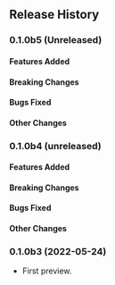 ## Release History

### 0.1.0b5 (Unreleased)

#### Features Added

#### Breaking Changes

#### Bugs Fixed

#### Other Changes

### 0.1.0b4 (unreleased)

#### Features Added

#### Breaking Changes

#### Bugs Fixed

#### Other Changes


### 0.1.0b3 (2022-05-24)
- First preview.
